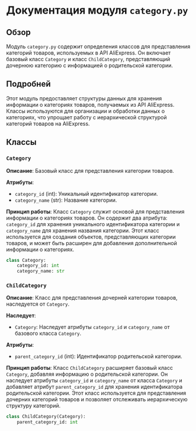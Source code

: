# Документация модуля `category.py`

## Обзор

Модуль `category.py` содержит определения классов для представления категорий товаров, используемых в API AliExpress. Он включает базовый класс `Category` и класс `ChildCategory`, представляющий дочернюю категорию с информацией о родительской категории.

## Подробней

Этот модуль предоставляет структуры данных для хранения информации о категориях товаров, получаемых из API AliExpress. Классы используются для организации и обработки данных о категориях, что упрощает работу с иерархической структурой категорий товаров на AliExpress.

## Классы

### `Category`

**Описание**: Базовый класс для представления категории товаров.

**Атрибуты**:
- `category_id` (int): Уникальный идентификатор категории.
- `category_name` (str): Название категории.

**Принцип работы**:
Класс `Category` служит основой для представления информации о категориях товаров. Он содержит два атрибута: `category_id` для хранения уникального идентификатора категории и `category_name` для хранения названия категории. Этот класс используется для создания объектов, представляющих категории товаров, и может быть расширен для добавления дополнительной информации о категориях.

```python
class Category:
    category_id: int
    category_name: str
```

### `ChildCategory`

**Описание**: Класс для представления дочерней категории товаров, наследуется от `Category`.

**Наследует**:
- `Category`: Наследует атрибуты `category_id` и `category_name` от базового класса `Category`.

**Атрибуты**:
- `parent_category_id` (int): Идентификатор родительской категории.

**Принцип работы**:
Класс `ChildCategory` расширяет базовый класс `Category`, добавляя информацию о родительской категории. Он наследует атрибуты `category_id` и `category_name` от класса `Category` и добавляет атрибут `parent_category_id` для хранения идентификатора родительской категории. Этот класс используется для представления дочерних категорий товаров и позволяет отслеживать иерархическую структуру категорий.

```python
class ChildCategory(Category):
    parent_category_id: int
